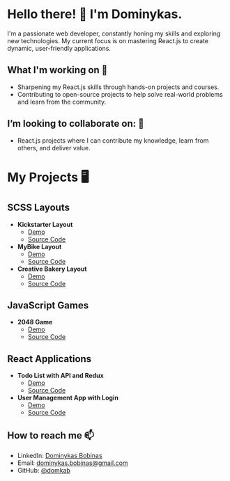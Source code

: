 # Hello there! 👋 I'm Dominykas.

I'm a passionate web developer, constantly honing my skills and exploring new technologies. My current focus is on mastering React.js to create dynamic, user-friendly applications.

## What I'm working on 🌱
- Sharpening my React.js skills through hands-on projects and courses.
- Contributing to open-source projects to help solve real-world problems and learn from the community.

## I’m looking to collaborate on: 💞️
- React.js projects where I can contribute my knowledge, learn from others, and deliver value.

# My Projects 🖥️

## SCSS Layouts
- **Kickstarter Layout**
  - [Demo](https://domkab.github.io/Kickstarter)
  - [Source Code](https://github.com/domkab/Kickstarter/tree/develop/src)
- **MyBike Layout**
  - [Demo](https://domkab.github.io/layout_miami/)
  - [Source Code](https://github.com/domkab/layout_miami/tree/develop/src)
- **Creative Bakery Layout**
  - [Demo](https://domkab.github.io/layout_creativeBakery/)
  - [Source Code](https://github.com/your-username/creative-bakery-repo)

## JavaScript Games
- **2048 Game**
  - [Demo](https://domkab.github.io/js_2048_game/)
  - [Source Code](https://github.com/domkab/js_2048_game/tree/develop)

## React Applications
- **Todo List with API and Redux**
  - [Demo](https://domkab.github.io/react_todo-app-with-api)
  - [Source Code](https://github.com/domkab/react_todo-app-with-api/tree/develop)
- **User Management App with Login**
  - [Demo](https://domkab.github.io/react_login-manage-api/#/login)
  - [Source Code](https://github.com/domkab/react_login-manage-api/tree/main)

## How to reach me 📫
- LinkedIn: [Dominykas Bobinas](https://www.linkedin.com/in/dominykas-bobinas-b7159a225/)
- Email: [dominykas.bobinas@gmail.com](mailto:dominykas.bobinas@gmail.com)
- GitHub: [@domkab](https://github.com/domkab)
<!-- Your footer here -->

